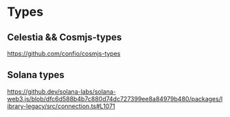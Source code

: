 # Types

## Celestia && Cosmjs-types

https://github.com/confio/cosmjs-types

## Solana types

https://github.dev/solana-labs/solana-web3.js/blob/dfc6d588b4b7c880d74dc727399ee8a84979b480/packages/library-legacy/src/connection.ts#L1071